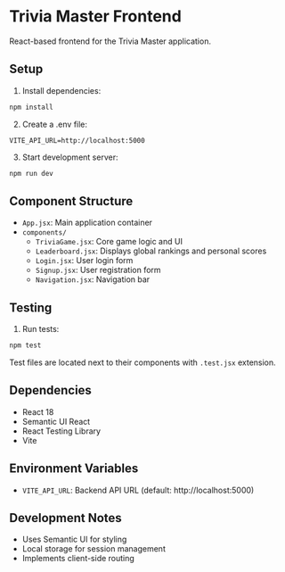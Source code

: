 # Trivia Master Frontend

React-based frontend for the Trivia Master application.

## Setup

1. Install dependencies:
```bash
npm install
```

2. Create a .env file:
```env
VITE_API_URL=http://localhost:5000
```

3. Start development server:
```bash
npm run dev
```

## Component Structure

- `App.jsx`: Main application container
- `components/`
  - `TriviaGame.jsx`: Core game logic and UI
  - `Leaderboard.jsx`: Displays global rankings and personal scores
  - `Login.jsx`: User login form
  - `Signup.jsx`: User registration form
  - `Navigation.jsx`: Navigation bar

## Testing

1. Run tests:
```bash
npm test
```

Test files are located next to their components with `.test.jsx` extension.

## Dependencies

- React 18
- Semantic UI React
- React Testing Library
- Vite

## Environment Variables

- `VITE_API_URL`: Backend API URL (default: http://localhost:5000)

## Development Notes

- Uses Semantic UI for styling
- Local storage for session management
- Implements client-side routing